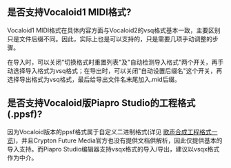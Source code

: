 ## 是否支持Vocaloid1 MIDI格式?

Vocaloid1 MIDI格式在具体内容方面与Vocaloid2的vsq格式基本一致，主要区别只是文件后缀不同。因此，实际上也是可以支持的，只是需要几项手动调整的步骤。

在导入时，可以关闭"切换格式时重置列表"及"自动检测导入格式"两个开关，再手动选择导入格式为vsq格式；在导出时，可以关闭"自动设置后缀名"这个开关，再选择导出格式为vsq格式，最后给导出文件名末尾加入.mid后缀。

## 是否支持Vocaloid版Piapro Studio的工程格式(.ppsf)?

因为Vocaloid版本的ppsf格式属于自定义二进制格式(详见 <a class="external" href="/LibreSVIP/project_formats/">歌声合成工程格式一览</a>)，并且Crypton Future Media官方也没有提供文档供解析，因此仅提供基本的导入支持。而Piapro Studio编辑器支持vsqx格式的导入/导出，建议以vsqx格式作为中介。
